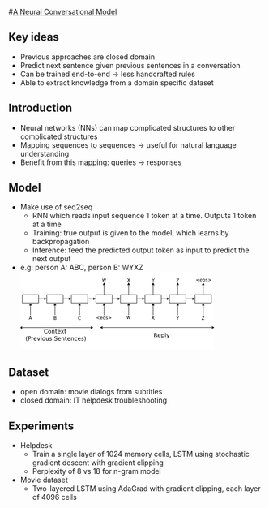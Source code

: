 #[A Neural Conversational Model](https://arxiv.org/pdf/1506.05869v3.pdf#cite.bahdanau2014neural)

## Key ideas
* Previous approaches are closed domain
* Predict next sentence given previous sentences in a conversation
* Can be trained end-to-end -> less handcrafted rules
* Able to extract knowledge from a domain specific dataset

## Introduction
* Neural networks (NNs) can map complicated structures to other complicated structures
* Mapping sequences to sequences -> useful for natural language understanding
* Benefit from this mapping: queries -> responses

## Model
* Make use of seq2seq
  * RNN which reads input sequence 1 token at a time. Outputs 1 token at a time
  * Training: true output is given to the model, which learns by backpropagation
  * Inference: feed the predicted output token as input to predict the next output
* e.g: person A: ABC, person B: WYXZ
![](seq2seq.png)

## Dataset
* open domain: movie dialogs from subtitles
* closed domain: IT helpdesk troubleshooting

## Experiments
* Helpdesk
  * Train a single layer of 1024 memory cells, LSTM using stochastic gradient descent with gradient clipping
  * Perplexity of 8 vs 18 for n-gram model
* Movie dataset
  * Two-layered LSTM using AdaGrad with gradient clipping, each layer of 4096 cells
